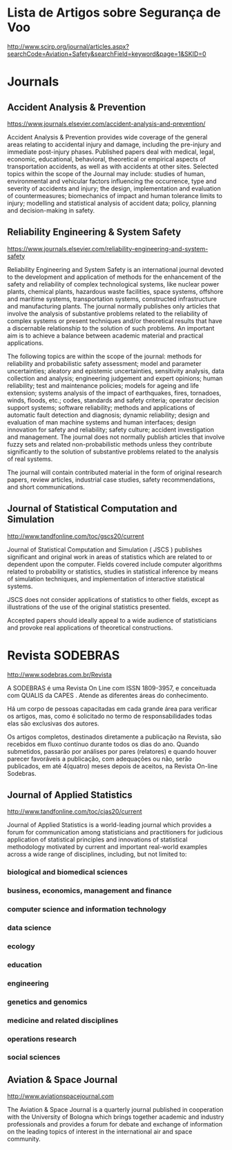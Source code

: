 # Lista de Artigos sobre Segurança de Voo

http://www.scirp.org/journal/articles.aspx?searchCode=Aviation+Safety&searchField=keyword&page=1&SKID=0

# Journals

## Accident Analysis & Prevention

https://www.journals.elsevier.com/accident-analysis-and-prevention/

Accident Analysis & Prevention provides wide coverage of the general areas relating to accidental injury and damage, including the pre-injury and immediate post-injury phases. Published papers deal with medical, legal, economic, educational, behavioral, theoretical or empirical aspects of transportation accidents, as well as with accidents at other sites. Selected topics within the scope of the Journal may include: studies of human, environmental and vehicular factors influencing the occurrence, type and severity of accidents and injury; the design, implementation and evaluation of countermeasures; biomechanics of impact and human tolerance limits to injury; modelling and statistical analysis of accident data; policy, planning and decision-making in safety. 

## Reliability Engineering & System Safety

https://www.journals.elsevier.com/reliability-engineering-and-system-safety

Reliability Engineering and System Safety is an international journal devoted to the development and application of methods for the enhancement of the safety and reliability of complex technological systems, like nuclear power plants, chemical plants, hazardous waste facilities, space systems, offshore and maritime systems, transportation systems, constructed infrastructure and manufacturing plants. The journal normally publishes only articles that involve the analysis of substantive problems related to the reliability of complex systems or present techniques and/or theoretical results that have a discernable relationship to the solution of such problems. An important aim is to achieve a balance between academic material and practical applications.

The following topics are within the scope of the journal: methods for reliability and probabilistic safety assessment; model and parameter uncertainties; aleatory and epistemic uncertainties, sensitivity analysis, data collection and analysis; engineering judgement and expert opinions; human reliability; test and maintenance policies; models for ageing and life extension; systems analysis of the impact of earthquakes, fires, tornadoes, winds, floods, etc.; codes, standards and safety criteria; operator decision support systems; software reliability; methods and applications of automatic fault detection and diagnosis; dynamic reliability; design and evaluation of man machine systems and human interfaces; design innovation for safety and reliability; safety culture; accident investigation and management. The journal does not normally publish articles that involve fuzzy sets and related non-probabilistic methods unless they contribute significantly to the solution of substantive problems related to the analysis of real systems.

The journal will contain contributed material in the form of original research papers, review articles, industrial case studies, safety recommendations, and short communications.

## Journal of Statistical Computation and Simulation

http://www.tandfonline.com/toc/gscs20/current

Journal of Statistical Computation and Simulation ( JSCS ) publishes significant and original work in areas of statistics which are related to or dependent upon the computer.
Fields covered include computer algorithms related to probability or statistics, studies in statistical inference by means of simulation techniques, and implementation of interactive statistical systems.

JSCS does not consider applications of statistics to other fields, except as illustrations of the use of the original statistics presented.
 
Accepted papers should ideally appeal to a wide audience of statisticians and provoke real applications of theoretical constructions.

# Revista SODEBRAS

http://www.sodebras.com.br/Revista

A SODEBRAS é uma Revista On Line com ISSN 1809-3957, e conceituada com QUALIS da CAPES . Atende as diferentes áreas do conhecimento.

Há um corpo de pessoas capacitadas em cada grande área para verificar os artigos, mas, como é solicitado no termo de responsabilidades todas elas são exclusivas dos autores.

Os artigos completos, destinados diretamente a publicação na Revista, são recebidos em fluxo contínuo durante todos os dias do ano. Quando submetidos, passarão por análises por pares (relatores) e quando houver parecer favoráveis a publicação, com adequações ou não, serão publicados, em até 4(quatro) meses depois de aceitos, na Revista On-line Sodebras. 

## Journal of Applied Statistics

http://www.tandfonline.com/toc/cjas20/current

Journal of Applied Statistics  is a world-leading journal which provides a forum for communication among statisticians and practitioners for judicious application of statistical principles and innovations of statistical methodology motivated by current and important real-world examples across a wide range of disciplines, including, but not limited to:

### biological and biomedical sciences
### business, economics, management and finance
### computer science and information technology
### data science
### ecology
### education
### engineering
### genetics and genomics 
### medicine and related disciplines
### operations research
### social sciences

## Aviation & Space Journal

http://www.aviationspacejournal.com

The Aviation & Space Journal is a quarterly journal published in cooperation with the University of Bologna which brings together academic and industry professionals and provides a forum for debate and exchange of information on the leading topics of interest in the international air and space community.

